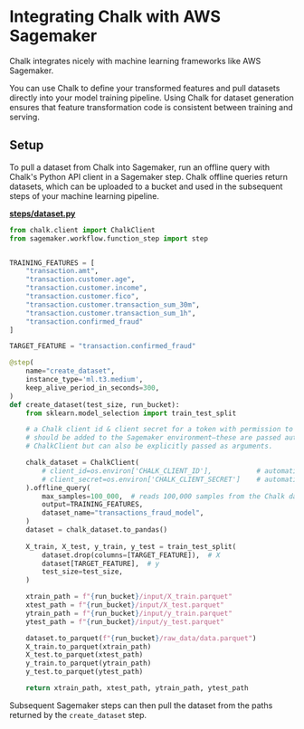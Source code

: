 # Integrating Chalk with AWS Sagemaker

Chalk integrates nicely with machine learning frameworks like AWS Sagemaker.

You can use Chalk to define your transformed features and pull datasets directly into your 
model training pipeline. Using Chalk for dataset generation ensures that feature transformation 
code is consistent between training and serving.

## Setup

To pull a dataset from Chalk into Sagemaker, run an offline query with Chalk's Python API client
in a Sagemaker step. Chalk offline queries return datasets, which can be uploaded to a 
bucket and used in the subsequent steps of your machine learning pipeline.

**[steps/dataset.py](./steps/dataset.py)**

```python
from chalk.client import ChalkClient
from sagemaker.workflow.function_step import step


TRAINING_FEATURES = [
    "transaction.amt",
    "transaction.customer.age",
    "transaction.customer.income",
    "transaction.customer.fico",
    "transaction.customer.transaction_sum_30m",
    "transaction.customer.transaction_sum_1h",
    "transaction.confirmed_fraud"
]

TARGET_FEATURE = "transaction.confirmed_fraud"

@step(
    name="create_dataset",
    instance_type='ml.t3.medium',
    keep_alive_period_in_seconds=300,
)
def create_dataset(test_size, run_bucket):
    from sklearn.model_selection import train_test_split

    # a Chalk client id & client secret for a token with permission to create datasets
    # should be added to the Sagemaker environment—these are passed automatically to the
    # ChalkClient but can also be explicitly passed as arguments.

    chalk_dataset = ChalkClient(
        # client_id=os.environ['CHALK_CLIENT_ID'],           # automatically loaded by the Chalk Client if in the environment
        # client_secret=os.environ['CHALK_CLIENT_SECRET']    # automatically loaded by the Chalk Client if in the environment
    ).offline_query(
        max_samples=100_000,  # reads 100,000 samples from the Chalk dataset
        output=TRAINING_FEATURES,
        dataset_name="transactions_fraud_model",
    )
    dataset = chalk_dataset.to_pandas()
    
    X_train, X_test, y_train, y_test = train_test_split(
        dataset.drop(columns=[TARGET_FEATURE]),  # X
        dataset[TARGET_FEATURE],  # y
        test_size=test_size,
    )

    xtrain_path = f"{run_bucket}/input/X_train.parquet"
    xtest_path = f"{run_bucket}/input/X_test.parquet"
    ytrain_path = f"{run_bucket}/input/y_train.parquet"
    ytest_path = f"{run_bucket}/input/y_test.parquet"

    dataset.to_parquet(f"{run_bucket}/raw_data/data.parquet")
    X_train.to_parquet(xtrain_path)
    X_test.to_parquet(xtest_path)
    y_train.to_parquet(ytrain_path)
    y_test.to_parquet(ytest_path)

    return xtrain_path, xtest_path, ytrain_path, ytest_path
```

Subsequent Sagemaker steps can then pull the dataset from the paths returned by the `create_dataset` step.
